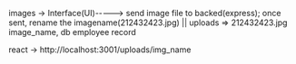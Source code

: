 images -> Interface(UI)-----> send image file to backed(express);
once sent, rename the imagename(212432423.jpg) || uploads => 212432423.jpg
image_name, db employee record

react -> http://localhost:3001/uploads/img_name